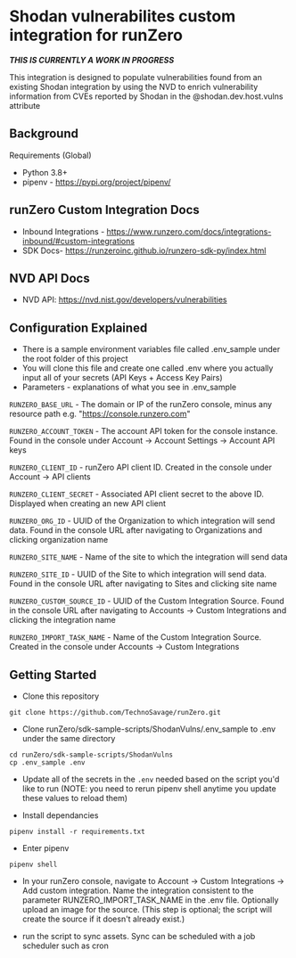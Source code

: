# Shodan vulnerabilites custom integration for runZero

***THIS IS CURRENTLY A WORK IN PROGRESS***

This integration is designed to populate vulnerabilities found from an existing Shodan integration by using the NVD to enrich vulnerability information from CVEs reported by Shodan in the @shodan.dev.host.vulns attribute

## Background

Requirements (Global)

- Python 3.8+
- pipenv - https://pypi.org/project/pipenv/

## runZero Custom Integration Docs

- Inbound Integrations - https://www.runzero.com/docs/integrations-inbound/#custom-integrations
- SDK Docs- https://runzeroinc.github.io/runzero-sdk-py/index.html

## NVD API Docs

- NVD API: https://nvd.nist.gov/developers/vulnerabilities

## Configuration Explained

- There is a sample environment variables file called .env_sample under the root folder of this project
- You will clone this file and create one called .env where you actually input all of your secrets (API Keys + Access Key Pairs)
- Parameters - explanations of what you see in .env_sample

`RUNZERO_BASE_URL` - The domain or IP of the runZero console, minus any resource path e.g. "https://console.runzero.com"

`RUNZERO_ACCOUNT_TOKEN` - The account API token for the console instance. Found in the console under Account -> Account Settings -> Account API keys

`RUNZERO_CLIENT_ID` - runZero API client ID. Created in the console under Account -> API clients

`RUNZERO_CLIENT_SECRET` - Associated API client secret to the above ID. Displayed when creating an new API client

`RUNZERO_ORG_ID` - UUID of the Organization to which integration will send data. Found in the console URL after navigating to Organizations and clicking organization name

`RUNZERO_SITE_NAME` - Name of the site to which the integration will send data

`RUNZERO_SITE_ID` - UUID of the Site to which integration will send data. Found in the console URL after navigating to Sites and clicking site name

`RUNZERO_CUSTOM_SOURCE_ID` - UUID of the Custom Integration Source. Found in the console URL after navigating to Accounts -> Custom Integrations and clicking the integration name

`RUNZERO_IMPORT_TASK_NAME` - Name of the Custom Integration Source. Created in the console under Accounts -> Custom Integrations

## Getting Started

- Clone this repository

```
git clone https://github.com/TechnoSavage/runZero.git
```

- Clone runZero/sdk-sample-scripts/ShodanVulns/.env_sample to .env under the same directory

```
cd runZero/sdk-sample-scripts/ShodanVulns
cp .env_sample .env
```

- Update all of the secrets in the `.env` needed based on the script you'd like to run (NOTE: you need to rerun pipenv shell anytime you update these  values to reload them)

- Install dependancies

```
pipenv install -r requirements.txt
```

- Enter pipenv

```
pipenv shell
```
- In your runZero console, navigate to Account -> Custom Integrations -> Add custom integration. Name the integration consistent to the parameter RUNZERO_IMPORT_TASK_NAME in the .env file. Optionally upload an image for the source. 
(This step is optional; the script will create the source if it doesn't already exist.)

- run the script to sync assets. Sync can be scheduled with a job scheduler such as cron